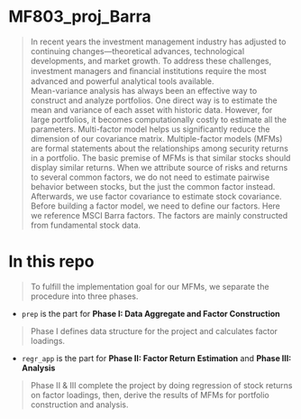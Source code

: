 # MF803_proj_Barra
> In recent years the investment management industry has adjusted to continuing changes—theoretical advances, technological developments, and market growth. To address these challenges, investment managers and ﬁnancial institutions require the most advanced and powerful analytical tools available.  
> Mean-variance analysis has always been an effective way to construct and analyze portfolios. One direct way is to estimate the mean and variance of each asset with historic data. However, for large portfolios, it becomes computationally costly to estimate all the parameters. 
Multi-factor model helps us significantly reduce the dimension of our covariance matrix. Multiple-factor models (MFMs) are formal statements about the relationships among security returns in a portfolio. The basic premise of MFMs is that similar stocks should display similar returns. When we attribute source of risks and returns to several common factors, we do not need to estimate pairwise behavior between stocks, but the just the common factor instead. Afterwards, we use factor covariance to estimate stock covariance. Before building a factor model, we need to define our factors. Here we reference MSCI Barra factors. The factors are mainly constructed from fundamental stock data.  

# In this repo
> To fulfill the implementation goal for our MFMs, we separate the procedure into three phases.
* `prep` is the part for **Phase I: Data Aggregate and Factor Construction**
> Phase I defines data structure for the project and calculates factor loadings.
* `regr_app` is the part for **Phase II: Factor Return Estimation** and **Phase III: Analysis**
> Phase II & III complete the project by doing regression of stock returns on factor loadings, then, derive the results of MFMs for portfolio construction and analysis.
